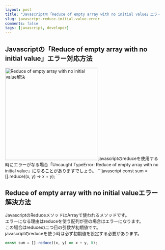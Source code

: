 ```yaml
---
layout: post
title: "Javascriptの「Reduce of empty array with no initial value」エラー解決方法"
slug: javascript-reduce-initial-value-error
comments: false
tags: [javascript, developer]
---
```

## Javascriptの「Reduce of empty array with no initial value」エラー対応方法
<img src="https://drive.google.com/uc?export=view&id=1u7BSBIt1dMa6djlVbF-VmF72fTZ1X3TL" alt="Reduce of empty array with no initial value解決" width="300">
javascriptのreduceを使用する時にエラーがなる場合「Uncaught TypeError: Reduce of empty array with no initial value」になることがありますでしょう。
```javascript
const sum = [].reduce((x, y) => x + y);
```

## Reduce of empty array with no initial valueエラー解決方法
JavascriptのReduceメソッドはArrayで使われるメソッドです。  
エラーになる理由はreduceを使う配列が空の場合はエラーになります。  
この場合はreduceの二つ目の引数が初期値です。  
javascriptのreduceを使う時は必ず初期値を設定する必要があります。  
```javascript
const sum = [].reduce((x, y) => x + y, 0);
```